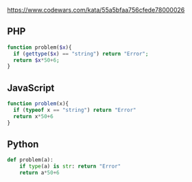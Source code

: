 https://www.codewars.com/kata/55a5bfaa756cfede78000026

## PHP
```php
function problem($x){
  if (gettype($x) == "string") return "Error";
  return $x*50+6;
}
```

## JavaScript
```js
function problem(x){
  if (typeof x == "string") return "Error"
  return x*50+6
}
```

## Python
```python
def problem(a):
    if type(a) is str: return "Error"
    return a*50+6
```